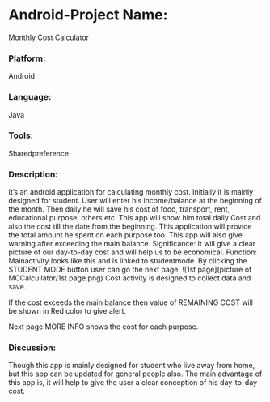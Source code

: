 # Android-Project Name:<br/>
Monthly Cost Calculator
### Platform: <br/>
Android
### Language: <br/>
Java
### Tools:  <br/>
Sharedpreference
### Description: <br/>
It’s an android application for calculating monthly cost. Initially it is mainly designed for student. User will enter his income/balance at the beginning of the month. Then daily he will save his cost of food, transport, rent, educational purpose, others etc. This app will show him total daily Cost and also the cost till the date from the beginning. This application will provide the total amount he spent on each purpose too. This app will also give warning after exceeding the main balance.
Significance: It will give a clear picture of our day-to-day cost and will help us to be economical.
Function: 
Mainactivity looks like this and is linked to studentmode. By clicking the STUDENT MODE button user can go the next page.
![1st page](picture of MCCalcullator/1st page.png)
Cost activity is designed to collect data and save.

If the cost exceeds the main balance then value of REMAINING COST will be shown in Red color to give alert.

Next page MORE INFO shows the cost for each purpose.

### Discussion: <br/>
Though this app is mainly designed for student who live away from home, but this app can be updated for general people also. The main advantage of this app is, it will help to give the user a clear conception of his day-to-day cost.

